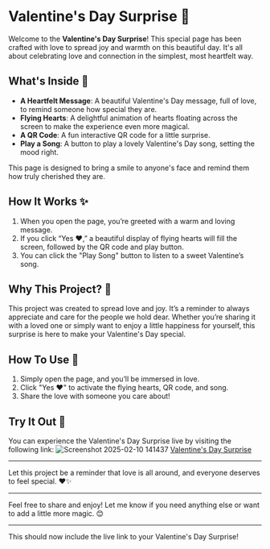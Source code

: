 # Valentine's Day Surprise 💖

Welcome to the **Valentine's Day Surprise**! This special page has been crafted with love to spread joy and warmth on this beautiful day. It's all about celebrating love and connection in the simplest, most heartfelt way.

## What's Inside 💌

- **A Heartfelt Message**: A beautiful Valentine's Day message, full of love, to remind someone how special they are.
- **Flying Hearts**: A delightful animation of hearts floating across the screen to make the experience even more magical.
- **A QR Code**: A fun interactive QR code for a little surprise.
- **Play a Song**: A button to play a lovely Valentine's Day song, setting the mood right.

This page is designed to bring a smile to anyone's face and remind them how truly cherished they are.

## How It Works ✨
1. When you open the page, you’re greeted with a warm and loving message.
2. If you click “Yes ❤️,” a beautiful display of flying hearts will fill the screen, followed by the QR code and play button.
3. You can click the "Play Song" button to listen to a sweet Valentine’s song.

## Why This Project? 💖
This project was created to spread love and joy. It’s a reminder to always appreciate and care for the people we hold dear. Whether you’re sharing it with a loved one or simply want to enjoy a little happiness for yourself, this surprise is here to make your Valentine's Day special.

## How To Use 🌹
1. Simply open the page, and you’ll be immersed in love.
2. Click "Yes ❤️" to activate the flying hearts, QR code, and song.
3. Share the love with someone you care about!

## Try It Out 🎉
You can experience the Valentine's Day Surprise live by visiting the following link:
![Screenshot 2025-02-10 141437](https://github.com/user-attachments/assets/67cf598f-b903-4c77-9508-ebae2c463909)
[Valentine's Day Surprise](https://supreme-akash-developer.github.io/Valentines-Day-Surprise/)

---

Let this project be a reminder that love is all around, and everyone deserves to feel special. ❤️✨

---

Feel free to share and enjoy! Let me know if you need anything else or want to add a little more magic. 😊

---

This should now include the live link to your Valentine's Day Surprise!
